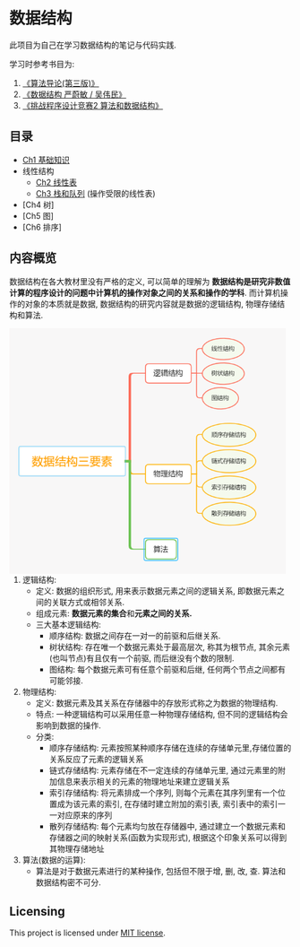 # 数据结构

此项目为自己在学习数据结构的笔记与代码实践. 

学习时参考书目为:

1. [《算法导论(第三版)》](https://book.douban.com/subject/20432061/)
2. [《数据结构 严蔚敏 / 吴伟民》](https://book.douban.com/subject/2024655/)
3. [《挑战程序设计竞赛2 算法和数据结构》](https://book.douban.com/subject/26886659/)

## 目录

- [Ch1 基础知识](Ch1基础知识/README.md)
- 线性结构
  - [Ch2 线性表](Ch2线性表/README.md)
  - [Ch3 栈和队列](Ch3栈和队列/README.md) (操作受限的线性表)
- [Ch4 树]
- [Ch5 图]
- [Ch6 排序]

## 内容概览

数据结构在各大教材里没有严格的定义, 可以简单的理解为 **数据结构是研究非数值计算的程序设计的问题中计算机的操作对象之间的关系和操作的学科**. 而计算机操作的对象的本质就是数据,  数据结构的研究内容就是数据的逻辑结构, 物理存储结构和算法.

<img src="img/image-20200509091129440.png" alt="image-20200509091129440" title="数据结构三要素" style="zoom:70%;" align="left" />



1. 逻辑结构:
   * 定义: 数据的组织形式, 用来表示数据元素之间的逻辑关系, 即数据元素之间的关联方式或相邻关系.
   * 组成元素: **数据元素的集合**和**元素之间的关系.**
   * 三大基本逻辑结构: 
     * 顺序结构: 数据之间存在一对一的前驱和后继关系.
     *  树状结构: 存在唯一个数据元素处于最高层次, 称其为根节点, 其余元素(也叫节点)有且仅有一个前驱, 而后继没有个数的限制.
     *  图结构: 每个数据元素可有任意个前驱和后继, 任何两个节点之间都有可能邻接.
2. 物理结构:
   * 定义: 数据元素及其关系在存储器中的存放形式称之为数据的物理结构.
   * 特点: 一种逻辑结构可以采用任意一种物理存储结构, 但不同的逻辑结构会影响到数据的操作.
   * 分类: 
     * 顺序存储结构: 元素按照某种顺序存储在连续的存储单元里,存储位置的关系反应了元素的逻辑关系
     * 链式存储结构: 元素存储在不一定连续的存储单元里, 通过元素里的附加信息来表示相关的元素的物理地址来建立逻辑关系
     * 索引存储结构:  将元素排成一个序列, 则每个元素在其序列里有一个位置成为该元素的索引, 在存储时建立附加的索引表, 索引表中的索引一一对应原来的序列 
     * 散列存储结构: 每个元素均匀放在存储器中, 通过建立一个数据元素和存储器之间的映射关系(函数为实现形式), 根据这个印象关系可以得到其物理存储地址
3. 算法(数据的运算):
   * 算法是对于数据元素进行的某种操作, 包括但不限于增, 删, 改, 查. 算法和数据结构密不可分.



## Licensing

This project is licensed under [MIT license](LICENSE). 